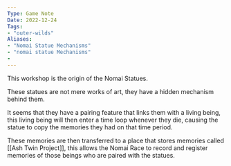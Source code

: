 ```yaml
---
Type: Game Note
Date: 2022-12-24
Tags:
- "outer-wilds"
Aliases:
- "Nomai Statue Mechanisms"
- "nomai statue Mechanisms"
- 
---
```

This workshop is the origin of the Nomai Statues.

These statues are not mere works of art, they have a hidden mechanism behind them.

It seems that they have a pairing feature that links them with a living being, this living being will then enter a time loop whenever they die, causing the statue to copy the memories they had on that time period.

These memories are then transferred to a place that stores memories called [[Ash Twin Project]], this allows the Nomai Race to record and register memories of those beings who are paired with the statues.